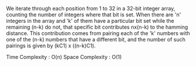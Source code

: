 We iterate through each position from 1 to 32 in a 32-bit integer array, counting the number of integers where that bit is set. When there are 'n' integers in the array and 'k' of them have a particular bit set while the remaining (n-k) do not, that specific bit contributes nx(n-k) to the hamming distance. This contribution comes from pairing each of the 'k' numbers with one of the (n-k) numbers that have a different bit, and the number of such pairings is given by (kC1) x ((n-k)C1). 

Time Complexity : O(n)
Space Complexity : O(1)